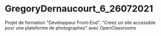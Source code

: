 # GregoryDernaucourt_6_26072021
Projet de formation "Développeur Front-End". "Créez un site accessible pour une plateforme de photographes" avec OpenClassrooms 
